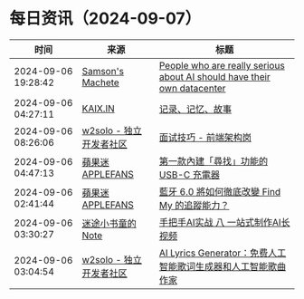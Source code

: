 ﻿# 每日资讯（2024-09-07）

|时间|来源|标题|
|---|---|---|
|2024-09-06 19:28:42|[Samson's Machete](https://nalaginrut.com/feed/atom)|[People who are really serious about AI should have their own datacenter](https://nalaginrut.com/archives/2024/09/06/people%20who%20are%20really%20serious%20about%20ai%20should%20have%20their%20own%20datacenter/)|
|2024-09-06 04:27:11|[KAIX.IN](https://kaix.in/feed/)|[记录、记忆、故事](https://kaix.in/2024/0906-story/)|
|2024-09-06 08:26:06|[w2solo - 独立开发者社区](https://w2solo.com/topics/feed)|[面试技巧 - 前端架构岗](https://w2solo.com/topics/5006)|
|2024-09-06 04:47:13|[蘋果迷 APPLEFANS](https://applefans.today/feed/)|[第一款內建「尋找」功能的 USB-C 充電器](https://applefans.today/2024-09-twelve-south-plugbug-support-findmy/)|
|2024-09-06 02:41:44|[蘋果迷 APPLEFANS](https://applefans.today/feed/)|[藍牙 6.0 將如何徹底改變 Find My 的追蹤能力？](https://applefans.today/2024-09-apple-find-my-bluetooth-6/)|
|2024-09-06 03:30:27|[迷途小书童的Note](https://xugaoxiang.com/feed)|[手把手AI实战 八 一站式制作AI长视频](https://xugaoxiang.com/2024/09/06/ai-project-8/)|
|2024-09-06 03:04:54|[w2solo - 独立开发者社区](https://w2solo.com/topics/feed)|[AI Lyrics Generator：免费人工智能歌词生成器和人工智能歌曲作家](https://w2solo.com/topics/5005)|
